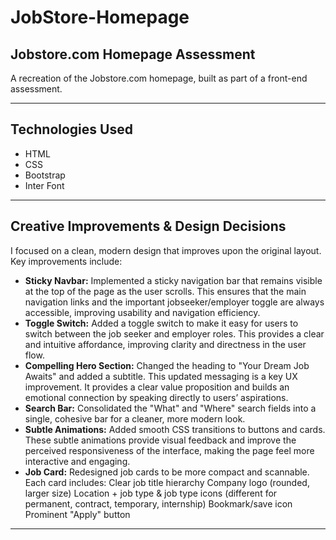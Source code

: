 
# JobStore-Homepage

## Jobstore.com Homepage Assessment

A recreation of the Jobstore.com homepage, built as part of a front-end assessment.

---

## Technologies Used

- HTML  
- CSS  
- Bootstrap  
- Inter Font

---

## Creative Improvements & Design Decisions

I focused on a clean, modern design that improves upon the original layout. Key improvements include:

- **Sticky Navbar:** Implemented a sticky navigation bar that remains visible at the top of the page as the user scrolls. This ensures that the main navigation links and the important jobseeker/employer toggle are always accessible, improving usability and navigation efficiency.
- **Toggle Switch:** Added a toggle switch to make it easy for users to switch between the job seeker and employer roles. This provides a clear and intuitive affordance, improving clarity and directness in the user flow.
- **Compelling Hero Section:** Changed the heading to "Your Dream Job Awaits" and added a subtitle. This updated messaging is a key UX improvement. It provides a clear value proposition and builds an emotional connection by speaking directly to users’ aspirations.  
- **Search Bar:**  Consolidated the "What" and "Where" search fields into a single, cohesive bar for a cleaner, more modern look.
- **Subtle Animations:** Added smooth CSS transitions to buttons and cards. These subtle animations provide visual feedback and improve the perceived responsiveness of the interface, making the page feel more interactive and engaging.
- **Job Card:** Redesigned job cards to be more compact and scannable. Each card includes:
Clear job title hierarchy
Company logo (rounded, larger size)
Location + job type & job type icons (different for permanent, contract, temporary, internship)
Bookmark/save icon
Prominent "Apply" button


---




